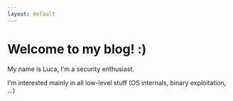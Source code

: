 ```yaml
---
layout: default
---
```


# Welcome to my blog! :)

My name is Luca, I'm a security enthusiast. 

I'm interested mainly in all low-level stuff (OS internals, binary exploitation, ...)


